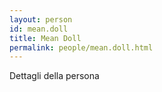 ```yaml
---
layout: person
id: mean.doll
title: Mean Doll
permalink: people/mean.doll.html
---
```


Dettagli della persona